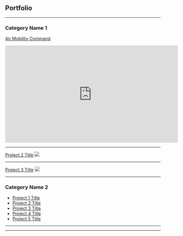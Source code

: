## Portfolio

---

### Category Name 1 

[Air Mobility Command](/sample_page)
<iframe width="560" height="315" src="https://www.youtube.com/embed/o0zOX4CDBKk" title="YouTube video player" frameborder="0" allow="accelerometer; autoplay; clipboard-write; encrypted-media; gyroscope; picture-in-picture" allowfullscreen></iframe>


---
[Project 2 Title](/pdf/sample_presentation.pdf)
<img src="images/dummy_thumbnail.jpg?raw=true"/>

---
[Project 3 Title](http://example.com/)
<img src="images/dummy_thumbnail.jpg?raw=true"/>

---

### Category Name 2

- [Project 1 Title](http://example.com/)
- [Project 2 Title](http://example.com/)
- [Project 3 Title](http://example.com/)
- [Project 4 Title](http://example.com/)
- [Project 5 Title](http://example.com/)

---




---
